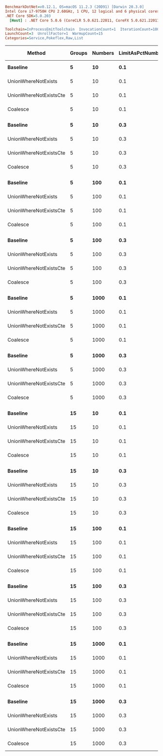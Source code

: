 ``` ini

BenchmarkDotNet=v0.12.1, OS=macOS 11.2.3 (20D91) [Darwin 20.3.0]
Intel Core i7-9750H CPU 2.60GHz, 1 CPU, 12 logical and 6 physical cores
.NET Core SDK=5.0.203
  [Host] : .NET Core 5.0.6 (CoreCLR 5.0.621.22011, CoreFX 5.0.621.22011), X64 RyuJIT

Toolchain=InProcessEmitToolchain  InvocationCount=1  IterationCount=100  
LaunchCount=3  UnrollFactor=1  WarmupCount=15  
Categories=Service,Pokeflex,Raw,List  

```
|                 Method | Groups | Numbers | LimitAsPctNumbers |      Mean |     Error |    StdDev |    Median | Ratio | RatioSD | Gen 0 | Gen 1 | Gen 2 | Allocated |
|----------------------- |------- |-------- |------------------ |----------:|----------:|----------:|----------:|------:|--------:|------:|------:|------:|----------:|
|               **Baseline** |      **5** |      **10** |               **0.1** |  **2.095 ms** | **0.0379 ms** | **0.1942 ms** |  **2.074 ms** |  **1.00** |    **0.00** |     **-** |     **-** |     **-** |  **27.96 KB** |
|    UnionWhereNotExists |      5 |      10 |               0.1 |  2.057 ms | 0.0343 ms | 0.1765 ms |  2.050 ms |  0.99 |    0.12 |     - |     - |     - |  23.22 KB |
| UnionWhereNotExistsCte |      5 |      10 |               0.1 |  2.139 ms | 0.0409 ms | 0.2098 ms |  2.117 ms |  1.03 |    0.13 |     - |     - |     - |   28.6 KB |
|               Coalesce |      5 |      10 |               0.1 |  1.992 ms | 0.0321 ms | 0.1626 ms |  1.994 ms |  0.96 |    0.12 |     - |     - |     - |  33.01 KB |
|                        |        |         |                   |           |           |           |           |       |         |       |       |       |           |
|               **Baseline** |      **5** |      **10** |               **0.3** |  **2.080 ms** | **0.0366 ms** | **0.1861 ms** |  **2.063 ms** |  **1.00** |    **0.00** |     **-** |     **-** |     **-** |  **30.27 KB** |
|    UnionWhereNotExists |      5 |      10 |               0.3 |  1.959 ms | 0.0319 ms | 0.1630 ms |  1.962 ms |  0.95 |    0.12 |     - |     - |     - |  23.47 KB |
| UnionWhereNotExistsCte |      5 |      10 |               0.3 |  2.112 ms | 0.0329 ms | 0.1690 ms |  2.112 ms |  1.02 |    0.13 |     - |     - |     - |   28.6 KB |
|               Coalesce |      5 |      10 |               0.3 |  1.986 ms | 0.0310 ms | 0.1564 ms |  1.979 ms |  0.96 |    0.12 |     - |     - |     - |  32.73 KB |
|                        |        |         |                   |           |           |           |           |       |         |       |       |       |           |
|               **Baseline** |      **5** |     **100** |               **0.1** |  **2.207 ms** | **0.0335 ms** | **0.1698 ms** |  **2.202 ms** |  **1.00** |    **0.00** |     **-** |     **-** |     **-** |  **34.05 KB** |
|    UnionWhereNotExists |      5 |     100 |               0.1 |  2.724 ms | 0.0392 ms | 0.1954 ms |  2.709 ms |  1.24 |    0.13 |     - |     - |     - |  23.63 KB |
| UnionWhereNotExistsCte |      5 |     100 |               0.1 |  4.409 ms | 0.0673 ms | 0.3453 ms |  4.387 ms |  2.01 |    0.22 |     - |     - |     - |   38.8 KB |
|               Coalesce |      5 |     100 |               0.1 |  2.026 ms | 0.0356 ms | 0.1819 ms |  2.019 ms |  0.92 |    0.11 |     - |     - |     - |  33.01 KB |
|                        |        |         |                   |           |           |           |           |       |         |       |       |       |           |
|               **Baseline** |      **5** |     **100** |               **0.3** |  **2.174 ms** | **0.0354 ms** | **0.1792 ms** |  **2.155 ms** |  **1.00** |    **0.00** |     **-** |     **-** |     **-** |   **47.8 KB** |
|    UnionWhereNotExists |      5 |     100 |               0.3 |  2.777 ms | 0.0376 ms | 0.1899 ms |  2.758 ms |  1.28 |    0.13 |     - |     - |     - |  26.97 KB |
| UnionWhereNotExistsCte |      5 |     100 |               0.3 |  3.655 ms | 0.0707 ms | 0.3603 ms |  3.630 ms |  1.70 |    0.22 |     - |     - |     - |  43.73 KB |
|               Coalesce |      5 |     100 |               0.3 |  2.011 ms | 0.0416 ms | 0.2135 ms |  2.008 ms |  0.93 |    0.12 |     - |     - |     - |  33.01 KB |
|                        |        |         |                   |           |           |           |           |       |         |       |       |       |           |
|               **Baseline** |      **5** |    **1000** |               **0.1** |  **3.183 ms** | **0.0752 ms** | **0.3825 ms** |  **3.164 ms** |  **1.00** |    **0.00** |     **-** |     **-** |     **-** |  **81.96 KB** |
|    UnionWhereNotExists |      5 |    1000 |               0.1 |  5.643 ms | 0.1003 ms | 0.5040 ms |  5.433 ms |  1.80 |    0.28 |     - |     - |     - |  30.97 KB |
| UnionWhereNotExistsCte |      5 |    1000 |               0.1 | 29.535 ms | 0.5300 ms | 2.7385 ms | 29.417 ms |  9.42 |    1.46 |     - |     - |     - |  94.06 KB |
|               Coalesce |      5 |    1000 |               0.1 |  2.193 ms | 0.0454 ms | 0.2332 ms |  2.184 ms |  0.70 |    0.11 |     - |     - |     - |  33.01 KB |
|                        |        |         |                   |           |           |           |           |       |         |       |       |       |           |
|               **Baseline** |      **5** |    **1000** |               **0.3** |  **3.566 ms** | **0.0591 ms** | **0.2992 ms** |  **3.555 ms** |  **1.00** |    **0.00** |     **-** |     **-** |     **-** |  **224.3 KB** |
|    UnionWhereNotExists |      5 |    1000 |               0.3 |  5.971 ms | 0.0826 ms | 0.4096 ms |  5.904 ms |  1.68 |    0.18 |     - |     - |     - |  38.11 KB |
| UnionWhereNotExistsCte |      5 |    1000 |               0.3 | 23.865 ms | 0.4130 ms | 2.1231 ms | 23.620 ms |  6.74 |    0.85 |     - |     - |     - |  85.73 KB |
|               Coalesce |      5 |    1000 |               0.3 |  2.268 ms | 0.0463 ms | 0.2361 ms |  2.271 ms |  0.64 |    0.09 |     - |     - |     - |  33.01 KB |
|                        |        |         |                   |           |           |           |           |       |         |       |       |       |           |
|               **Baseline** |     **15** |      **10** |               **0.1** |  **2.227 ms** | **0.0352 ms** | **0.1792 ms** |  **2.209 ms** |  **1.00** |    **0.00** |     **-** |     **-** |     **-** |  **27.96 KB** |
|    UnionWhereNotExists |     15 |      10 |               0.1 |  2.613 ms | 0.0464 ms | 0.2330 ms |  2.566 ms |  1.18 |    0.14 |     - |     - |     - |  23.22 KB |
| UnionWhereNotExistsCte |     15 |      10 |               0.1 |  2.796 ms | 0.0558 ms | 0.2831 ms |  2.745 ms |  1.26 |    0.17 |     - |     - |     - |  34.14 KB |
|               Coalesce |     15 |      10 |               0.1 |  2.155 ms | 0.0446 ms | 0.2297 ms |  2.133 ms |  0.98 |    0.13 |     - |     - |     - |  32.68 KB |
|                        |        |         |                   |           |           |           |           |       |         |       |       |       |           |
|               **Baseline** |     **15** |      **10** |               **0.3** |  **2.247 ms** | **0.0354 ms** | **0.1808 ms** |  **2.226 ms** |  **1.00** |    **0.00** |     **-** |     **-** |     **-** |  **29.66 KB** |
|    UnionWhereNotExists |     15 |      10 |               0.3 |  2.571 ms | 0.0467 ms | 0.2381 ms |  2.565 ms |  1.15 |    0.14 |     - |     - |     - |  23.47 KB |
| UnionWhereNotExistsCte |     15 |      10 |               0.3 |  2.754 ms | 0.0513 ms | 0.2614 ms |  2.689 ms |  1.23 |    0.15 |     - |     - |     - |   32.6 KB |
|               Coalesce |     15 |      10 |               0.3 |  2.033 ms | 0.0388 ms | 0.1993 ms |  2.011 ms |  0.91 |    0.11 |     - |     - |     - |  33.01 KB |
|                        |        |         |                   |           |           |           |           |       |         |       |       |       |           |
|               **Baseline** |     **15** |     **100** |               **0.1** |  **2.343 ms** | **0.0502 ms** | **0.2554 ms** |  **2.319 ms** |  **1.00** |    **0.00** |     **-** |     **-** |     **-** |  **34.05 KB** |
|    UnionWhereNotExists |     15 |     100 |               0.1 |  3.179 ms | 0.0418 ms | 0.2102 ms |  3.151 ms |  1.38 |    0.16 |     - |     - |     - |  22.95 KB |
| UnionWhereNotExistsCte |     15 |     100 |               0.1 |  8.622 ms | 0.1507 ms | 0.7626 ms |  8.542 ms |  3.72 |    0.47 |     - |     - |     - |  40.77 KB |
|               Coalesce |     15 |     100 |               0.1 |  2.093 ms | 0.0334 ms | 0.1709 ms |  2.073 ms |  0.90 |    0.12 |     - |     - |     - |  32.68 KB |
|                        |        |         |                   |           |           |           |           |       |         |       |       |       |           |
|               **Baseline** |     **15** |     **100** |               **0.3** |  **2.379 ms** | **0.0429 ms** | **0.2201 ms** |  **2.361 ms** |  **1.00** |    **0.00** |     **-** |     **-** |     **-** |   **47.8 KB** |
|    UnionWhereNotExists |     15 |     100 |               0.3 |  3.160 ms | 0.0433 ms | 0.2137 ms |  3.134 ms |  1.34 |    0.15 |     - |     - |     - |  26.97 KB |
| UnionWhereNotExistsCte |     15 |     100 |               0.3 |  7.256 ms | 0.1452 ms | 0.7397 ms |  7.175 ms |  3.08 |    0.43 |     - |     - |     - |  56.99 KB |
|               Coalesce |     15 |     100 |               0.3 |  2.072 ms | 0.0357 ms | 0.1840 ms |  2.055 ms |  0.88 |    0.12 |     - |     - |     - |  33.01 KB |
|                        |        |         |                   |           |           |           |           |       |         |       |       |       |           |
|               **Baseline** |     **15** |    **1000** |               **0.1** |  **4.365 ms** | **0.1886 ms** | **0.9796 ms** |  **4.234 ms** |  **1.00** |    **0.00** |     **-** |     **-** |     **-** |  **81.96 KB** |
|    UnionWhereNotExists |     15 |    1000 |               0.1 | 10.557 ms | 0.2098 ms | 1.0763 ms | 10.661 ms |  2.54 |    0.66 |     - |     - |     - |  30.97 KB |
| UnionWhereNotExistsCte |     15 |    1000 |               0.1 | 75.953 ms | 1.1550 ms | 6.0095 ms | 75.981 ms | 18.31 |    4.45 |     - |     - |     - | 210.41 KB |
|               Coalesce |     15 |    1000 |               0.1 |  2.304 ms | 0.0490 ms | 0.2551 ms |  2.319 ms |  0.55 |    0.14 |     - |     - |     - |  33.01 KB |
|                        |        |         |                   |           |           |           |           |       |         |       |       |       |           |
|               **Baseline** |     **15** |    **1000** |               **0.3** |  **4.723 ms** | **0.1768 ms** | **0.9151 ms** |  **4.611 ms** |  **1.00** |    **0.00** |     **-** |     **-** |     **-** | **223.69 KB** |
|    UnionWhereNotExists |     15 |    1000 |               0.3 | 10.697 ms | 0.2004 ms | 1.0247 ms | 10.753 ms |  2.34 |    0.47 |     - |     - |     - |  38.11 KB |
| UnionWhereNotExistsCte |     15 |    1000 |               0.3 | 59.418 ms | 0.9027 ms | 4.6485 ms | 59.464 ms | 13.07 |    2.75 |     - |     - |     - | 164.55 KB |
|               Coalesce |     15 |    1000 |               0.3 |  2.350 ms | 0.0502 ms | 0.2581 ms |  2.350 ms |  0.52 |    0.11 |     - |     - |     - |  33.01 KB |
